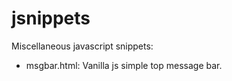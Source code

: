 jsnippets
=========

Miscellaneous javascript snippets:
- msgbar.html: Vanilla js simple top message bar.
